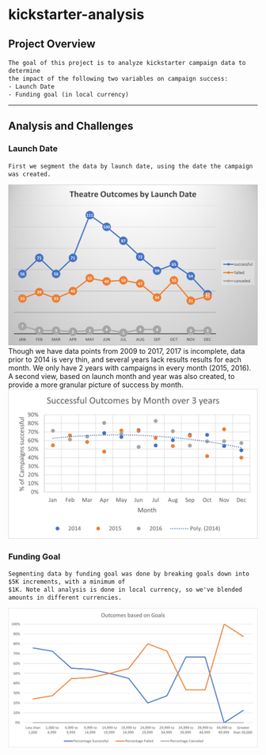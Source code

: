 # kickstarter-analysis

## Project Overview
    The goal of this project is to analyze kickstarter campaign data to determine
    the impact of the following two variables on campaign success:
    - Launch Date
    - Funding goal (in local currency)
    
---
## Analysis and Challenges
### Launch Date
    First we segment the data by launch date, using the date the campaign was created. 
![Outcomes by Launch Date](resources/Theater_Outcomes_vs_Launch.png)
    Though we have data points from 2009 to 2017, 2017 is incomplete, data prior to 2014 is very thin,
    and several years lack results results for each month. We only have 2 years with campaigns in every
    month (2015, 2016). A second view, based on launch month and year was also created, to provide a 
    more granular picture of success by month.
![Successful Outcomes Seasonality](resources/Success_by_Month_Year.png)
    
### Funding Goal
    Segmenting data by funding goal was done by breaking goals down into $5K increments, with a minimum of
    $1K. Note all analysis is done in local currency, so we've blended amounts in different currencies.
![Outcomes by goal size](resources/Outcomes_vs_Goals.png)

